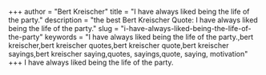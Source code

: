 +++
author = "Bert Kreischer"
title = "I have always liked being the life of the party."
description = "the best Bert Kreischer Quote: I have always liked being the life of the party."
slug = "i-have-always-liked-being-the-life-of-the-party"
keywords = "I have always liked being the life of the party.,bert kreischer,bert kreischer quotes,bert kreischer quote,bert kreischer sayings,bert kreischer saying,quotes, sayings,quote, saying, motivation"
+++
I have always liked being the life of the party.
